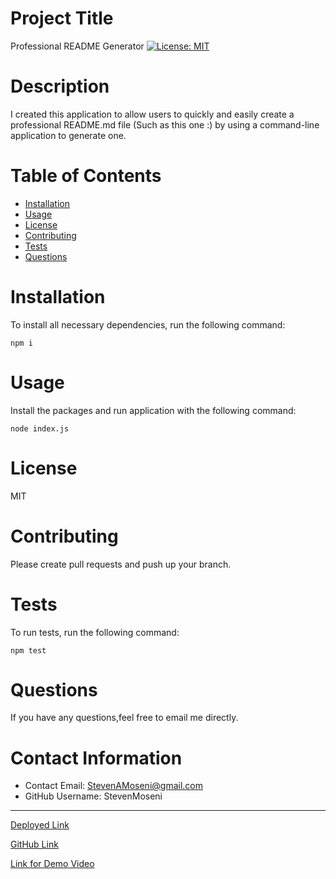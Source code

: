 # Project Title
Professional README Generator
[![License: MIT](https://img.shields.io/badge/License-MIT-yellow.svg)](https://opensource.org/licenses/MIT)

# Description
I created this application to allow users to quickly and easily create a professional README.md file (Such as this one :) by using a command-line application to generate one. 

# Table of Contents 
* [Installation](#-Installation)
* [Usage](#-Usage)
* [License](#-Installation)
* [Contributing](#-Contributing)
* [Tests](#-Tests)
* [Questions](#-Contact-Information)
  
# Installation
To install all necessary dependencies, run the following command:
```
npm i
```

# Usage
Install the packages and run application with the following command:

```
node index.js
```
# License 
MIT
# Contributing 
Please create pull requests and push up your branch.

# Tests
To run tests, run the following command:
```
npm test
```

# Questions
If you have any questions,feel free to email me directly.

# Contact Information 
* Contact Email: StevenAMoseni@gmail.com
* GitHub Username: StevenMoseni

------------------------
[Deployed Link](https://stevenmoseni.github.io/Professional-README-Generator/.)

[GitHub Link](https://github.com/StevenMoseni/Professional-README-Generator)

[Link for Demo Video](https://drive.google.com/file/d/1dPt7HlVn2wtuHmaj3h9fYJmZ2ETYau77/view)



